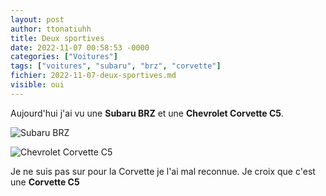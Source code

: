 ```yaml
---
layout: post
author: ttonatiuhh
title: Deux sportives
date: 2022-11-07 00:58:53 -0000
categories: ["Voitures"]
tags: ["voitures", "subaru", "brz", "corvette"]
fichier: 2022-11-07-deux-sportives.md
visible: oui
---
```



Aujourd'hui j'ai vu une **Subaru BRZ** et une **Chevrolet Corvette C5**.

![Subaru BRZ](https://www.gr86.org/attachments/2022-subaru-brz-jpg.1765/)

![Chevrolet Corvette C5](https://upload.wikimedia.org/wikipedia/commons/thumb/6/62/C5_Z06_06-29-2019.jpg/1024px-C5_Z06_06-29-2019.jpg)


Je ne suis pas sur pour la Corvette je l'ai mal reconnue. Je croix que c'est une **Corvette C5**

